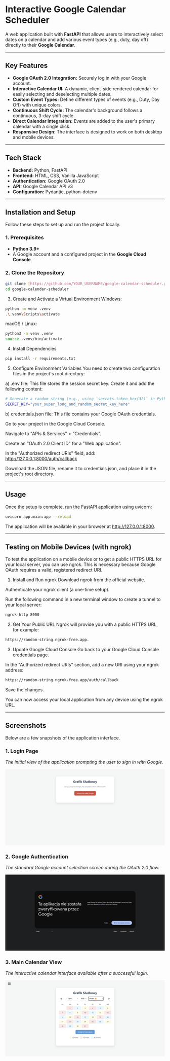 # Interactive Google Calendar Scheduler

A web application built with **FastAPI** that allows users to interactively select dates on a calendar and add various event types (e.g., duty, day off) directly to their **Google Calendar**.

---

## Key Features

* **Google OAuth 2.0 Integration:** Securely log in with your Google account.
* **Interactive Calendar UI:** A dynamic, client-side rendered calendar for easily selecting and deselecting multiple dates.
* **Custom Event Types:** Define different types of events (e.g., Duty, Day Off) with unique colors.
* **Continuous Shift Cycle:** The calendar's background follows a continuous, 3-day shift cycle.
* **Direct Calendar Integration:** Events are added to the user's primary calendar with a single click.
* **Responsive Design:** The interface is designed to work on both desktop and mobile devices.

---

## Tech Stack

* **Backend:** Python, FastAPI
* **Frontend:** HTML, CSS, Vanilla JavaScript
* **Authentication:** Google OAuth 2.0
* **API:** Google Calendar API v3
* **Configuration:** Pydantic, python-dotenv

---

## Installation and Setup

Follow these steps to set up and run the project locally.

### 1. Prerequisites

* **Python 3.9+**
* A Google account and a configured project in the **Google Cloud Console**.

### 2. Clone the Repository

```bash
git clone [https://github.com/YOUR_USERNAME/google-calendar-scheduler.git](https://github.com/YOUR_USERNAME/google-calendar-scheduler.git)
cd google-calendar-scheduler
```

3. Create and Activate a Virtual Environment
Windows:
```bash
python -m venv .venv
.\.venv\Scripts\activate
```
macOS / Linux:
```bash
python3 -m venv .venv
source .venv/bin/activate
```

4. Install Dependencies
```bash
pip install -r requirements.txt
```
5. Configure Environment Variables
You need to create two configuration files in the project's root directory:

a) .env file:
This file stores the session secret key. Create it and add the following content:
```bash
# Generate a random string (e.g., using `secrets.token_hex(32)` in Python)
SECRET_KEY="your_super_long_and_random_secret_key_here"
```
b) credentials.json file:
This file contains your Google OAuth credentials.

Go to your project in the Google Cloud Console.

Navigate to "APIs & Services" > "Credentials".

Create an "OAuth 2.0 Client ID" for a "Web application".

In the "Authorized redirect URIs" field, add: http://127.0.0.1:8000/auth/callback

Download the JSON file, rename it to credentials.json, and place it in the project's root directory.

---

## Usage

Once the setup is complete, run the FastAPI application using uvicorn:
```bash
uvicorn app.main:app --reload
```
The application will be available in your browser at http://127.0.0.1:8000.

---

## Testing on Mobile Devices (with ngrok)

To test the application on a mobile device or to get a public HTTPS URL for your local server, you can use ngrok. This is necessary because Google OAuth requires a valid, registered redirect URI.

1. Install and Run ngrok
Download ngrok from the official website.

Authenticate your ngrok client (a one-time setup).

Run the following command in a new terminal window to create a tunnel to your local server:

```bash
ngrok http 8000
```

2. Get Your Public URL
Ngrok will provide you with a public HTTPS URL, for example:

```bash
https://random-string.ngrok-free.app.
```

3. Update Google Cloud Console
Go back to your Google Cloud Console credentials page.

In the "Authorized redirect URIs" section, add a new URI using your ngrok address:

```bash
https://random-string.ngrok-free.app/auth/callback
```

Save the changes.

You can now access your local application from any device using the ngrok URL.

---
## Screenshots

Below are a few snapshots of the application interface.

### 1. Login Page
*The initial view of the application prompting the user to sign in with Google.*

![Login Page](app/static/screen/1.png)

### 2. Google Authentication
*The standard Google account selection screen during the OAuth 2.0 flow.*

![Google Authentication Screen](app/static/screen/1.5.png)

### 3. Main Calendar View
*The interactive calendar interface available after a successful login.*

![Main Calendar View](app/static/screen/2.png)
